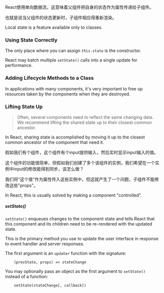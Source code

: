 React使用单向数据流，这意味着父组件把自身的状态作为属性传递给子组件。

也就是说当父组件的状态更新时，子组件相应得重新渲染。

Local state is a feature available only to classes.

### Using State Correctly

The only place where you can assign `this.state` is the constructor.

React may batch multiple `setState()` calls into a single update for performance.

### Adding Lifecycle Methods to a Class

In applications with many components, it's very important to free up resources taken by the components when they are destroyed.

### Lifting State Up

> Often, several components need to reflect the same changing data. We recommend lifting the shared state up to their closest common ancestor.

In React, sharing state is accomplished by moving it up to the closest common ancestor of the component that need it.

假如我们有个组件，这个组件有个input提供输入，然后实时显示input输入的值。

这个组件的功能很简单，但假如我们创建了多个该组件的实例，我们希望在一个实例中input的修改能得到同步，该怎么做？

我们将“这个值”作为属性传入这些实例中，但这就产生了一个问题，子组件不能修改这些"props"。

In React, this is usually solved by making a component "controlled".

##### setState()

`setState()` enqueues changes to the component state and tells React that this component and its children need to be re-rendered with the updated state.

This is the primary method you use to update the user interface in response to event handler and server responses.

The first argument is an `updater` function with the signature:

        (prevState, props) => stateChange

You may optionally pass an object as the first argument to `setState()` instead of a function:

        setState(stateChange[, callback])